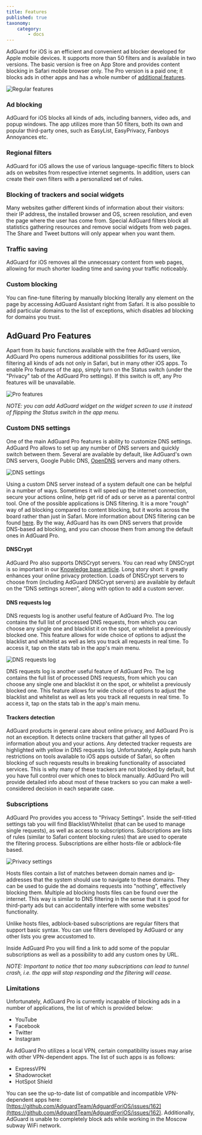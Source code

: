 ```yaml
---
title: Features
published: true
taxonomy:
    category:
        - docs
---
```


AdGuard for iOS is an efficient and convenient ad blocker developed for Apple mobile devices. It supports more than 50 filters and is available in two versions. The basic version is free on App Store and provides content blocking in Safari mobile browser only. The Pro version is a paid one; it blocks ads in other apps and has a whole number of [additional features](#pro).

![Regular features](screenshots_en/regular-features.jpg)

### Ad blocking
AdGuard for iOS blocks all kinds of ads, including banners, video ads, and popup windows. The app utilizes more than 50 filters, both its own and popular third-party ones, such as EasyList, EasyPrivacy, Fanboys Annoyances etc.

### Regional filters
AdGuard for iOS allows the use of various language-specific filters to block ads on websites from respective internet segments. In addition, users can create their own filters with a personalized set of rules.

### Blocking of trackers and social widgets
Many websites gather different kinds of information about their visitors: their IP address, the installed browser and OS, screen resolution, and even the page where the user has come from. Special AdGuard filters block all statistics gathering resources and remove social widgets from web pages. The Share and Tweet buttons will only appear when you want them.

### Traffic saving
AdGuard for iOS removes all the unnecessary content from web pages, allowing for much shorter loading time and saving your traffic noticeably.

### Custom blocking
You can fine-tune filtering by manually blocking literally any element on the page by accessing AdGuard Assistant right from Safari. It is also possible to add particular domains to the list of exceptions, which disables ad blocking for domains you trust.


## AdGuard Pro Features <a id="pro"></a>
Apart from its basic functions available with the free AdGuard version, AdGuard Pro opens numerous additional possibilities for its users, like filtering all kinds of ads not only in Safari, but in many other iOS apps. To enable Pro features of the app, simply turn on the Status switch (under the "Privacy" tab of the AdGuard Pro settings). If this switch is off, any Pro features will be unavailable. 

![Pro features](screenshots_en/pro-features.jpg)

*NOTE: you can add AdGuard widget on the widget screen to use it instead of flipping the Status switch in the app menu.* 

### Custom DNS settings
One of the main AdGuard Pro features is ability to customize DNS settings. AdGuard Pro allows to set up any number of DNS servers and quickly switch between them. Several are available by default, like AdGuard's own DNS servers, Google Public DNS, [OpenDNS](https://www.opendns.com) servers and many others.

![DNS settings](screenshots_en/dns-settings.jpg)

Using a custom DNS server instead of a system default one can be helpful in a number of ways. Sometimes it will speed up the internet connection, secure your actions online, help get rid of ads or serve as a parental control tool. One of the possible applications is DNS filtering. It is a more "rough" way of ad blocking compared to content blocking, but it works across the board rather than just in Safari. More information about DNS filtering can be found [here](https://kb.adguard.com/general/dns-filtering-android). By the way, AdGuard has its own DNS servers that provide DNS-based ad blocking, and you can choose them from among the default ones in AdGuard Pro.

#### DNSCrypt
AdGuard Pro also supports DNSCrypt servers. You can read why DNSCrypt is so important in our [Knowledge base article](https://kb.adguard.com/general/dns-filtering-android#what-is-dnscrypt-and-why-is-it-important). Long story short: it greatly enhances your online privacy protection. Loads of DNSCrypt servers to choose from (including AdGuard DNSCrypt servers) are available by default on the “DNS settings screen”, along with option to add a custom server.

#### DNS requests log
DNS requests log is another useful feature of AdGuard Pro. The log contains the full list of processed DNS requests, from which you can choose any single one and blacklist it on the spot, or whitelist a previously blocked one. This feature allows for wide choice of options to adjust the blacklist and whitelist as well as lets you track all requests in real time. To access it, tap on the stats tab in the app's main menu.

![DNS requests log](screenshots_en/requests.jpg)

DNS requests log is another useful feature of AdGuard Pro. The log contains the full list of processed DNS requests, from which you can choose any single one and blacklist it on the spot, or whitelist a previously blocked one. This feature allows for wide choice of options to adjust the blacklist and whitelist as well as lets you track all requests in real time. To access it, tap on the stats tab in the app's main menu.

#### Trackers detection
AdGuard products in general care about online privacy, and AdGuard Pro is not an exception. It detects online trackers that gather all types of information about you and your actions. Any detected tracker requests are highlighted with yellow in DNS requests log. Unfortunately, Apple puts harsh restrictions on tools available to iOS apps outside of Safari, so often blocking of such requests results in breaking functionality of associated services. This is why many of these trackers are not blocked by default, but you have full control over which ones to block manually. AdGuard Pro will provide detailed info about most of these trackers so you can make a well-considered decision in each separate case.

### Subscriptions
AdGuard Pro provides you access to "Privacy Settings". Inside the self-titled settings tab you will find Blacklist/Whitelist (that can be used to manage single requests), as well as access to subscriptions. Subscriptions are lists of rules (similar to Safari content blocking rules) that are used to operate the filtering process. Subscriptions are either hosts-file or adblock-file based.

![Privacy settings](screenshots_en/privacy-settings.jpg)

Hosts files contain a list of matches between domain names and ip-addresses that the system should use to navigate to these domains. They can be used to guide the ad domains requests into "nothing", effectively blocking them. Multiple ad blocking hosts files can be found over the internet. This way is similar to DNS filtering in the sense that it is good for third-party ads but can accidentally interfere with some websites' functionality.

Unlike hosts files, adblock-based subscriptions are regular filters that support basic syntax. You can use filters developed by AdGuard or any other lists you grew accustomed to.

Inside AdGuard Pro you will find a link to add some of the popular subscriptions as well as a possibility to add any custom ones by URL.

*NOTE: Important to notice that too many subscriptions can lead to tunnel crash, i.e. the app will stop responding and the filtering will cease.*

### Limitations
Unfortunately, AdGuard Pro is currently incapable of blocking ads in a number of applications, the list of which is provided below:

* YouTube
* Facebook
* Twitter
* Instagram

As AdGuard Pro utilizes a local VPN, certain compatibility issues may arise with other VPN-dependent apps. The list of such apps is as follows:

* ExpressVPN
* Shadowrocket
* HotSpot Shield

You can see the up-to-date list of compatible and incompatible VPN-dependent apps here: [https://github.com/AdguardTeam/AdguardForiOS/issues/162](https://github.com/AdguardTeam/AdguardForiOS/issues/162).
Additionally, AdGuard is unable to completely block ads while working in the Moscow subway WiFi network.
